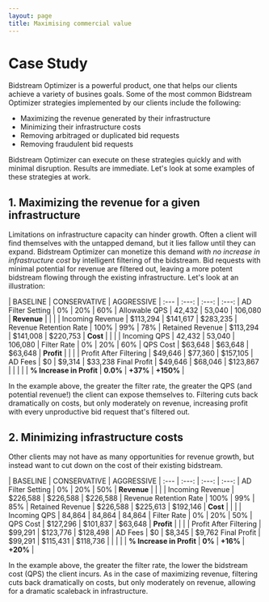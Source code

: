 ```yaml
---
layout: page
title: Maximising commercial value
---
```


# Case Study

Bidstream Optimizer is a powerful product, one that helps our clients achieve a variety of busines goals. Some of the most common Bidstream Optimizer strategies implemented by our clients include the following:

* Maximizing the revenue generated by their infrastructure
* Minimizing their infrastructure costs
* Removing arbitraged or duplicated bid requests
* Removing fraudulent bid requests

Bidstream Optimizer can execute on these strategies quickly and with minimal disruption. Results are immediate. Let's look at some examples of these strategies at work.

## 1. Maximizing the revenue for a given infrastructure

Limitations on infrastructure capacity can hinder growth. Often a client will find themselves with the untapped demand, but it lies fallow until they can expand. Bidstream Optimizer can monetize this demand *with no increase in infrastructure cost* by intelligent filtering of the bidstream. Bid requests with minimal potential for revenue are filtered out, leaving a more potent bidstream flowing through the existing infrastructure. Let's look at an illustration:

 | BASELINE | CONSERVATIVE  | AGGRESSIVE |
:--- | :---: | :---: | :---: |
AD Filter Setting | 0% | 20% | 60% |
Allowable QPS | 42,432 | 53,040 | 106,080 |
 **Revenue** | | | |
Incoming Revenue | $113,294 | $141,617 | $283,235 |
Revenue Retention Rate | 100% | 99% | 78% |
Retained Revenue | $113,294 | $141,008 | $220,753 |
 **Cost** | | | |
Incoming QPS | 42,432 | 53,040 | 106,080 |
Filter Rate | 0% | 20% | 60% |
QPS Cost | $63,648 | $63,648 | $63,648 |
 **Profit** | | | |
Profit After Filtering | $49,646 | $77,360 | $157,105 |
AD Fees | $0 | $9,314 | $33,238
Final Profit | $49,646 | $68,046 | $123,867 |
 | | | |
 **% Increase in Profit** | **0.0%** | **+37%** | **+150%** |

In the example above, the greater the filter rate, the greater the QPS (and potential revenue!) the client can expose themselves to. Filtering cuts back dramatically on costs, but only moderately on revenue, increasing profit with every unproductive bid request that's filtered out.

## 2. Minimizing infrastructure costs

Other clients may not have as many opportunities for revenue growth, but instead want to cut down on the cost of their existing bidstream. 

 | BASELINE | CONSERVATIVE  | AGGRESSIVE |
:--- | :---: | :---: | :---: |
AD Filter Setting | 0% | 20% | 50% |
 **Revenue** | | | |
Incoming Revenue | $226,588 | $226,588 | $226,588 |
Revenue Retention Rate | 100% | 99% | 85% |
Retained Revenue | $226,588 | $225,613 | $192,146 |
 **Cost** | | | |
Incoming QPS | 84,864 | 84,864 | 84,864 |
Filter Rate | 0% | 20% | 50% |
QPS Cost | $127,296 | $101,837 | $63,648 |
 **Profit** | | | |
Profit After Filtering | $99,291 | $123,776 | $128,498 |
AD Fees | $0 | $8,345 | $9,762
Final Profit | $99,291 | $115,431 | $118,736 |
 | | | |
 **% Increase in Profit** | **0%** | **+16%** | **+20%** |

In the example above, the greater the filter rate, the lower the bidstream cost (QPS) the client incurs. As in the case of maximizing revenue, filtering cuts back dramatically on costs, but only moderately on revenue, allowing for a dramatic scaleback in infrastructure.
